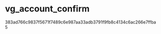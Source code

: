 vg_account_confirm
==================
383ad766c9837f5671f7489c6e987aa33adb3791f9fb8c4134c6ac266e7ffba5
